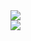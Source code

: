 <a href="#">
  <img align="center" src="https://github-readme-stats.vercel.app/api?username=mrducxy&count_private=true&show_icons=true&theme=material-palenight" />
</a>
</br>
<a href="#">
  <img align="center" src="https://github-readme-stats.vercel.app/api/top-langs/?username=mrducxy&theme=material-palenight&layout=compact" />
</a>
